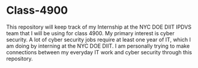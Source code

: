 # Class-4900
This repository will keep track of my Internship at the NYC DOE DIIT IPDVS team that I will be using for class 4900. 
My primary interest is cyber security. A lot of cyber security jobs require at least one year of IT, which I am doing by interning at the NYC DOE DIIT. I am personally trying to
make connections between my everyday IT work and cyber security through this repository.



